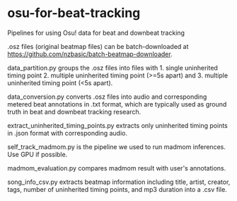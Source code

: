 # osu-for-beat-tracking
Pipelines for using Osu! data for beat and downbeat tracking

.osz files (original beatmap files) can be batch-downloaded at https://github.com/nzbasic/batch-beatmap-downloader.

data_partition.py groups the .osz files into files with 1. single uninherited timing point 2. multiple uninherited timing point (>=5s apart) and 3. multiple uninherited timing point (<5s apart).

data_conversion.py converts .osz files into audio and corresponding metered beat annotations in .txt format, which are typically used as ground truth in beat and downbeat tracking research.

extract_uninherited_timing_points.py extracts only uninherited timing points in .json format with corresponding audio.

self_track_madmom.py is the pipeline we used to run madmom inferences. Use GPU if possible.

madmom_evaluation.py compares madmom result with user's annotations.

song_info_csv.py extracts beatmap information including title, artist, creator, tags, number of uninherited timing points, and mp3 duration into a .csv file.
